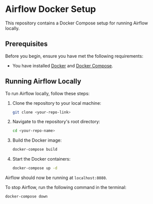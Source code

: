 # Airflow Docker Setup

This repository contains a Docker Compose setup for running Airflow locally.

## Prerequisites

Before you begin, ensure you have met the following requirements:

* You have installed [Docker](https://www.docker.com/get-started) and [Docker Compose](https://docs.docker.com/compose/install/).

## Running Airflow Locally

To run Airflow locally, follow these steps:

1. Clone the repository to your local machine:

    ```bash
    git clone <your-repo-link>
    ```

2. Navigate to the repository's root directory:

    ```bash
    cd <your-repo-name>
    ```

3. Build the Docker image:

    ```bash
    docker-compose build
    ```

4. Start the Docker containers:

    ```bash
    docker-compose up -d
    ```

Airflow should now be running at `localhost:8080`.

To stop Airflow, run the following command in the terminal:

```bash
docker-compose down
```